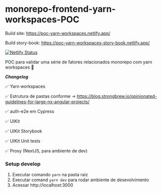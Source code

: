 # monorepo-frontend-yarn-workspaces-POC

Build site: https://poc-yarn-workspaces.netlify.app/

Build story-book: https://poc-yarn-workspaces-story-book.netlify.app/

[![Netlify Status](https://api.netlify.com/api/v1/badges/1d45a52c-f2a0-457c-ae1e-45b055591237/deploy-status)](https://app.netlify.com/sites/poc-yarn-workspaces/deploys)

POC para validar uma série de fatores relacionados monorepo com yarn workspaces 🎯

**_Changelog_**

✅ Yarn workspaces

✅ Estrutura de pastas conforme → https://blog.strongbrew.io/opinionated-guidelines-for-large-nx-angular-projects/

✅ auth-e2e em Cypress

✅ UIKit

✅ UIKit Storybook

✅ UIKit Unit tests

✅ Proxy (NextJS, para ambiente de dev)

### Setup develop

1. Executar comando `yarn` na pasta raiz
2. Executar comand `yarn dev` para rodar ambiente de desevolvimento
3. Acessar http://localhost:3000
